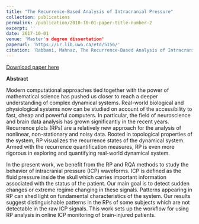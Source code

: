 ```yaml
---
title: "The Recurrence‑Based Analysis of Intracranial Pressure"
collection: publications
permalink: /publication/2010-10-01-paper-title-number-2
excerpt: ''
date: 2017-10-01
venue: 'Master's degree dissertation'
paperurl: 'https://ir.lib.uwo.ca/etd/5156/'
citation: 'Rabbani, Mahnaz, The Recurrence-Based Analysis of Intracranial Pressure (2017). Electronic Thesis and Dissertation Repository. 5156.'
---
```


[Download paper here](https://ir.lib.uwo.ca/etd/5156/)

**Abstract**    

Modern computational approaches tied together with the power of mathematical science has pushed us closer to reach a deeper understanding of complex dynamical systems. Real-world biological and physiological systems now can be studied on account of the accessibility to fast, cheap and powerful computers. In particular, the field of neuroscience and brain data analysis has grown significantly in the recent years. Recurrence plots (RPs) are a relatively new approach for the analysis of nonlinear, non-stationary and noisy data. Rooted in topological properties of the system, RP visualizes the recurrence states of the dynamical system. Armed with the recurrence quantification measures, RP is even more rigorous in exploring and quantifying real-world dynamical system.

In the present work, we benefit from the RP and RQA methods to study the behavior of intracranial pressure (ICP) waveforms. ICP is defined as the fluid pressure inside the skull which carries important information associated with the status of the patient. Our main goal is to detect sudden changes or extreme regime changing in these signals. Patterns appearing in RP can shed light on fundamental characteristics of the system. Our results suggest distinguishable patterns in the RPs of some subjects which are not detectable in the raw ICP signals. This work sets up the workflow for using RP analysis in online ICP monitoring of brain-injured patients.